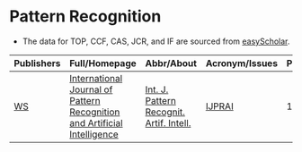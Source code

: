 # Pattern Recognition

- The data for TOP, CCF, CAS, JCR, and IF are sourced from [easyScholar](https://www.easyscholar.cc/).

|Publishers|Full/Homepage|Abbr/About|Acronym/Issues|Period/DBLP|Top/Early|CCF|CAS|JCR|IF|Keywords/Google|
|-         |-            |-         |-             |-          |-        |-  |-  |-  |- |-              |
|[WS](https://worldscientific.com/)|[International Journal of Pattern Recognition and Artificial Intelligence](https://worldscientific.com/worldscinet/ijprai)|[Int. J. Pattern Recognit. Artif. Intell.](https://worldscientific.com/page/ijprai/aims-scope)|[IJPRAI](https://worldscientific.com/loi/ijprai)|1987 -|False|C|4|Q4|0.9|[Pattern Recognition](https://www.google.com/search?q=Pattern+Recognition)|

